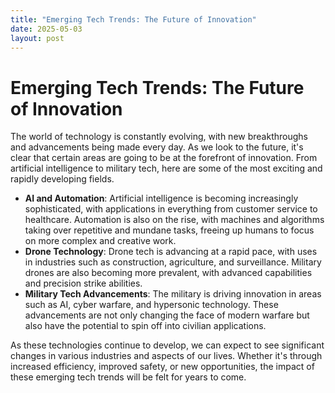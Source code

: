 ```yaml
---
title: "Emerging Tech Trends: The Future of Innovation"
date: 2025-05-03
layout: post
---
```


# Emerging Tech Trends: The Future of Innovation
The world of technology is constantly evolving, with new breakthroughs and advancements being made every day. As we look to the future, it's clear that certain areas are going to be at the forefront of innovation. From artificial intelligence to military tech, here are some of the most exciting and rapidly developing fields.

* **AI and Automation**: Artificial intelligence is becoming increasingly sophisticated, with applications in everything from customer service to healthcare. Automation is also on the rise, with machines and algorithms taking over repetitive and mundane tasks, freeing up humans to focus on more complex and creative work.
* **Drone Technology**: Drone tech is advancing at a rapid pace, with uses in industries such as construction, agriculture, and surveillance. Military drones are also becoming more prevalent, with advanced capabilities and precision strike abilities.
* **Military Tech Advancements**: The military is driving innovation in areas such as AI, cyber warfare, and hypersonic technology. These advancements are not only changing the face of modern warfare but also have the potential to spin off into civilian applications.

As these technologies continue to develop, we can expect to see significant changes in various industries and aspects of our lives. Whether it's through increased efficiency, improved safety, or new opportunities, the impact of these emerging tech trends will be felt for years to come.
